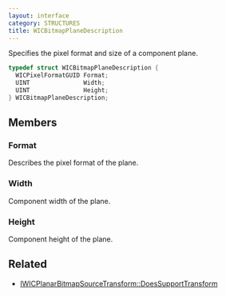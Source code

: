 ```yaml
---
layout: interface
category: STRUCTURES
title: WICBitmapPlaneDescription
---
```


Specifies the pixel format and size of a component plane.

```cpp
typedef struct WICBitmapPlaneDescription {
  WICPixelFormatGUID Format;
  UINT               Width;
  UINT               Height;
} WICBitmapPlaneDescription;
```

## Members

### Format

Describes the pixel format of the plane.

### Width

Component width of the plane.

### Height

Component height of the plane.

## Related

- [IWICPlanarBitmapSourceTransform::DoesSupportTransform](IWICPlanarBitmapSourceTransform#doessupporttransform)
